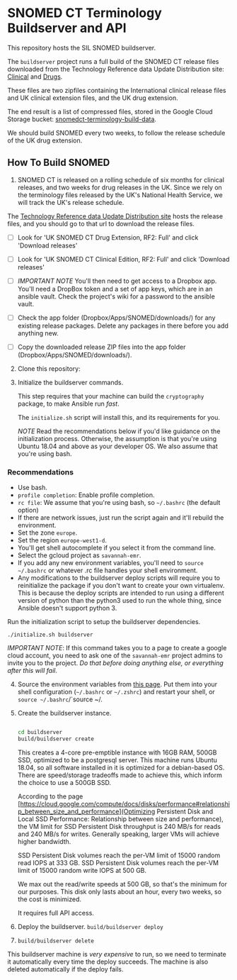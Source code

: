 # SNOMED CT Terminology Buildserver and API
This repository hosts the SIL SNOMED buildserver.

The `buildserver` project runs a full build of the SNOMED CT release files
downloaded from the Technology Reference data Update Distribution site:
[Clinical](https://isd.hscic.gov.uk/trud3/user/authenticated/group/2/pack/26/subpack/102/releases)
and
[Drugs](https://isd.hscic.gov.uk/trud3/user/authenticated/group/2/pack/26/subpack/106/releases).

These files are two zipfiles containing the International clinical release
files and UK clinical extension files, and the UK drug extension.

The end result is a list of compressed files, stored in the Google Cloud
Storage bucket:
[snomedct-terminology-build-data](https://console.cloud.google.com/storage/browser/snomedct-terminology-build-data/?project=savannah-emr).

We should build SNOMED every two weeks, to follow the release schedule of the
UK drug extension.

## How To Build SNOMED

1. SNOMED CT is released on a rolling schedule of six months for
clinical releases, and two weeks for drug releases in the UK. Since we
rely on the terminology files released by the UK's National Health
Service, we will track the UK's release schedule.

The
[Technology Reference data Update Distribution site](https://isd.hscic.gov.uk/trud3/user/authenticated/group/2/pack/26)
hosts the release files, and you should go to that url to download the
release files.

- [ ] Look for 'UK SNOMED CT Drug Extension, RF2: Full' and click
  'Download releases'

- [ ] Look for 'UK SNOMED CT Clinical Edition, RF2: Full' and click
  'Download releases'

- [ ] *IMPORTANT NOTE* You'll then need to get access to a Dropbox
  app. You'll need a DropBox token and a set of app keys, which are in
  an ansible vault. Check the project's wiki for a password to the
  ansible vault.

- [ ] Check the app folder (Dropbox/Apps/SNOMED/downloads/) for any
  existing release packages. Delete any packages in there before you add
  anything new.

- [ ] Copy the downloaded release ZIP files into the app folder
  (Dropbox/Apps/SNOMED/downloads/).

2. Clone this repository:

3. Initialize the buildserver commands.

   This step requires that your machine can build the `cryptography` package,
   to make Ansible run *fast*.

   The `initialize.sh` script will install this, and its requirements for you.

   *NOTE* Read the recommendations below if you'd like guidance on the
   initialization process. Otherwise, the assumption is that you're
   using Ubuntu 18.04 and above as your developer OS. We also assume
   that you're using bash.

### Recommendations
   + Use bash.
   + `profile completion`: Enable profile completion.
   + `rc file`: We assume that you're using bash, so `~/.bashrc` (the default option)
   + If there are network issues, just run the script again and it'll rebuild the environment.
   + Set the zone `europe`.
   + Set the region `europe-west1-d`.
   + You'll get shell autocomplete if you select it from the command line.
   + Select the gcloud project as `savannah-emr`.
   + If you add any new environment variables, you'll need to `source ~/.bashrc` or whatever .rc file handles your shell environment.
   + Any modifications to the buildserver deploy scripts will require
   you to reinitialize the package if you don't want to create your own
   virtualenv. This is because the deploy scripts are intended to run
   using a different version of python than the python3 used to run the
   whole thing, since Ansible doesn't support python 3.

   Run the initialization script to setup the buildserver dependencies.

   `./initialize.sh buildserver`

   *IMPORTANT NOTE*: If this command takes you to a page to create a
   google cloud account, you need to ask one of the `savannah-emr`
   project admins to invite you to the project. *Do that before doing anything else, or everything
   after this will fail*.

4. Source the environment variables from
   [this page](https://github.com/savannahinformatics/slade360-terminology-server/wiki/Keys-and-Environment-Variables-To-Deploy-Terminology-Server).
   Put them into your shell configuration (`~/.bashrc` or `~/.zshrc`)
   and restart your shell, or `source ~/.bashrc`/`source ~/.

5. Create the buildserver instance.

   ```bash 

   cd buildserver
   build/buildserver create
   ```

   This creates a 4-core pre-emptible instance with 16GB RAM, 500GB SSD,
   optimized to be a postgresql server. This machine runs Ubuntu 18.04,
   so all software installed in it is optimized for a debian-based
   OS. There are speed/storage tradeoffs made to achieve this, which
   inform the choice to use a 500GB SSD.

   According to the page [https://cloud.google.com/compute/docs/disks/performance#relationship_between_size_and_performance](Optimizing Persistent Disk and Local SSD Performance: Relationship between size and performance), the VM limit for SSD Persistent Disk
   throughput is 240 MB/s for reads and 240 MB/s for writes. Generally
   speaking, larger VMs will achieve higher bandwidth.

   SSD Persistent Disk volumes reach the per-VM limit of 15000 random
   read IOPS at 333 GB. SSD Persistent Disk volumes reach the per-VM
   limit of 15000 random write IOPS at 500 GB.

   We max out the read/write speeds at 500 GB, so that's the minimum for
   our purposes. This disk only lasts about an hour, every two weeks, so
   the cost is minimized.

   It requires full API access.

6. Deploy the buildserver.
`build/buildserver deploy`

7. `build/buildserver delete`

This buildserver machine is *very expensive* to run, so we need to
terminate it automatically every time the deploy succeeds. The machine
is also deleted automatically if the deploy fails.
